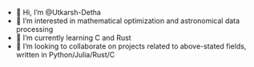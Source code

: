- 👋 Hi, I’m @Utkarsh-Detha
- 👀 I’m interested in mathematical optimization and astronomical data processing
- 🌱 I’m currently learning C and Rust
- 💞️ I’m looking to collaborate on projects related to above-stated fields, written in Python/Julia/Rust/C

<!---
Utkarsh-Detha/Utkarsh-Detha is a ✨ special ✨ repository because its `README.md` (this file) appears on your GitHub profile.
You can click the Preview link to take a look at your changes.
--->

